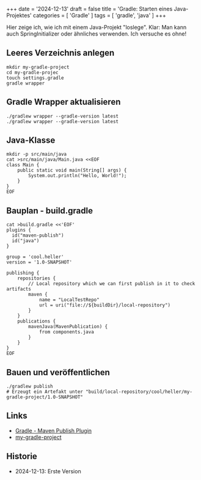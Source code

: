 +++
date = '2024-12-13'
draft = false
title = 'Gradle: Starten eines Java-Projektes'
categories = [ 'Gradle' ]
tags = [ 'gradle', 'java' ]
+++

<!--
Gradle: Starten eines Java-Projektes
====================================
-->

Hier zeige ich, wie ich mit einem Java-Projekt "loslege".
Klar: Man kann auch SpringInitializer oder ähnliches verwenden.
Ich versuche es ohne!

<!--more-->

Leeres Verzeichnis anlegen
--------------------------

```
mkdir my-gradle-project
cd my-gradle-projec
touch settings.gradle
gradle wrapper
```

Gradle Wrapper aktualisieren
----------------------------

```
./gradlew wrapper --gradle-version latest
./gradlew wrapper --gradle-version latest
```

Java-Klasse
-----------

```
mkdir -p src/main/java
cat >src/main/java/Main.java <<EOF
class Main {
    public static void main(String[] args) {
        System.out.println("Hello, World!"); 
    }
}
EOF
```

Bauplan - build.gradle
----------------------

```
cat >build.gradle <<'EOF'
plugins {
  id("maven-publish")
  id("java")
}

group = 'cool.heller'
version = '1.0-SNAPSHOT'

publishing {
    repositories {
        // Local repository which we can first publish in it to check artifacts
        maven {
            name = "LocalTestRepo"
            url = uri("file://${buildDir}/local-repository")
        }
    }
    publications {
        mavenJava(MavenPublication) {
            from components.java
        }
    }
}
EOF
```

Bauen und veröffentlichen
-------------------------

```
./gradlew publish
# Erzeugt ein Artefakt unter "build/local-repository/cool/heller/my-gradle-project/1.0-SNAPSHOT"
```

Links
-----

- [Gradle - Maven Publish Plugin](https://docs.gradle.org/current/userguide/publishing_maven.html)
- [my-gradle-project](/my-gradle-project)

Historie
--------

- 2024-12-13: Erste Version
